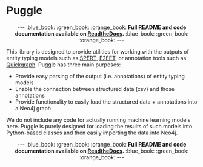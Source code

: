 # Puggle

<p align="center">--- :blue_book: :green_book: :orange_book: <strong>Full README and code documentation available on <a href="https://puggle.readthedocs.io/en/latest/">ReadtheDocs</a>.</strong> :blue_book: :green_book: :orange_book: ---</p>

This library is designed to provide utilities for working with the outputs of entity typing models such as [SPERT](https://github.com/lavis-nlp/spert/), [E2EET](https://github.com/Michael-Stewart-Webdev/e2e-entity-typing), or annotation tools such as [Quickgraph](https://quickgraph.tech/). Puggle has three main purposes:

-   Provide easy parsing of the output (i.e. annotations) of entity typing models
-   Enable the connection between structured data (csv) and those annotations
-   Provide functionality to easily load the structured data + annotations into a Neo4j graph

We do not include any code for actually running machine learning models here. Puggle is purely designed for loading the results of such models into Python-based classes and then easily importing the data into Neo4j.

<p align="center">--- :blue_book: :green_book: :orange_book: <strong>Full README and code documentation available on <a href="https://puggle.readthedocs.io/en/latest/">ReadtheDocs</a>.</strong> :blue_book: :green_book: :orange_book: ---</p>
